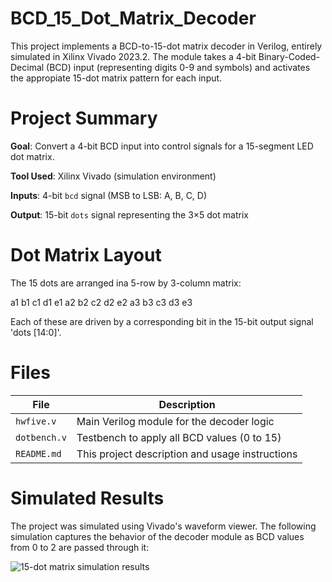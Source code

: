 # BCD_15_Dot_Matrix_Decoder
This project implements a BCD-to-15-dot matrix decoder in Verilog, entirely simulated in Xilinx Vivado 2023.2. The module takes a 4-bit Binary-Coded-Decimal (BCD) input (representing digits 0-9 and symbols) and activates the appropiate 15-dot matrix pattern for each input.

# Project Summary
**Goal**: Convert a 4-bit BCD input into control signals for a 15-segment LED dot matrix.

**Tool Used**: Xilinx Vivado (simulation environment)

**Inputs**: 4-bit `bcd` signal (MSB to LSB: A, B, C, D)

**Output**: 15-bit `dots` signal representing the 3×5 dot matrix

# Dot Matrix Layout
The 15 dots are arranged ina 5-row by 3-column matrix:

a1 b1 c1 d1 e1
a2 b2 c2 d2 e2
a3 b3 c3 d3 e3

Each of these are driven by a corresponding bit in the 15-bit output signal 'dots [14:0]'.

# Files

| File         | Description                                      |
|--------------|--------------------------------------------------|
| `hwfive.v`   | Main Verilog module for the decoder logic        |
| `dotbench.v` | Testbench to apply all BCD values (0 to 15)      |
| `README.md`  | This project description and usage instructions  |

# Simulated Results
The project was simulated using Vivado's waveform viewer. The following simulation captures the behavior of the decoder module as BCD values from 0 to 2 are passed through it:

![15-dot matrix simulation results](https://github.com/user-attachments/assets/52359157-79d9-48d9-a959-9d889bd6e8d5)





